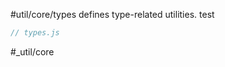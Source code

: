 #util/core/types defines type-related utilities. test

```js_removed:types.js
// types.js
```

#_util/core